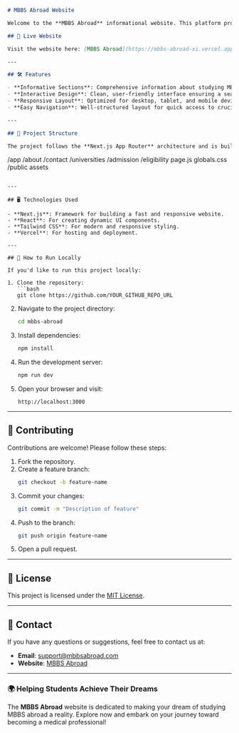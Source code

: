 

```markdown
# MBBS Abroad Website

Welcome to the **MBBS Abroad** informational website. This platform provides essential guidance for students aspiring to pursue MBBS education in foreign countries. It includes details about top universities, admission procedures, eligibility criteria, and much more to help you make informed decisions about studying MBBS abroad.

## 🚀 Live Website

Visit the website here: [MBBS Abroad](https://mbbs-abroad-xi.vercel.app/)

---

## 🛠 Features

- **Informative Sections**: Comprehensive information about studying MBBS abroad, including eligibility, universities, and admission processes.
- **Interactive Design**: Clean, user-friendly interface ensuring a seamless browsing experience.
- **Responsive Layout**: Optimized for desktop, tablet, and mobile devices.
- **Easy Navigation**: Well-structured layout for quick access to crucial details.

---

## 📂 Project Structure

The project follows the **Next.js App Router** architecture and is built with the following structure:

```
/app
  /about
  /contact
  /universities
  /admission
  /eligibility
  page.js
  globals.css
/public
  assets
```

---

## 🖥️ Technologies Used

- **Next.js**: Framework for building a fast and responsive website.
- **React**: For creating dynamic UI components.
- **Tailwind CSS**: For modern and responsive styling.
- **Vercel**: For hosting and deployment.

---

## 🌟 How to Run Locally

If you'd like to run this project locally:

1. Clone the repository:
   ```bash
   git clone https://github.com/YOUR_GITHUB_REPO_URL
   ```

2. Navigate to the project directory:
   ```bash
   cd mbbs-abroad
   ```

3. Install dependencies:
   ```bash
   npm install
   ```

4. Run the development server:
   ```bash
   npm run dev
   ```

5. Open your browser and visit:
   ```
   http://localhost:3000
   ```

---

## 🤝 Contributing

Contributions are welcome! Please follow these steps:

1. Fork the repository.
2. Create a feature branch:
   ```bash
   git checkout -b feature-name
   ```
3. Commit your changes:
   ```bash
   git commit -m "Description of feature"
   ```
4. Push to the branch:
   ```bash
   git push origin feature-name
   ```
5. Open a pull request.

---

## 📝 License

This project is licensed under the [MIT License](LICENSE).

---

## 📧 Contact

If you have any questions or suggestions, feel free to contact us at:
- **Email**: support@mbbsabroad.com
- **Website**: [MBBS Abroad](https://mbbs-abroad-xi.vercel.app/)

---

### 🌍 Helping Students Achieve Their Dreams
The **MBBS Abroad** website is dedicated to making your dream of studying MBBS abroad a reality. Explore now and embark on your journey toward becoming a medical professional!
```
